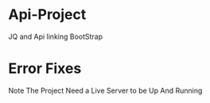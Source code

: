 # Api-Project
 JQ and Api linking BootStrap

# Error Fixes
Note  The Project Need a Live Server to be Up And Running 
